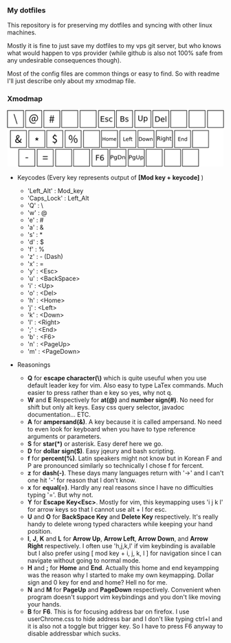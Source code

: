 ### My dotfiles 
This repository is for preserving my dotfiles and syncing with other linux machines.

Mostly it is fine to just save my dotfiles to my vps git server, but who knows what would happen to vps provider (while github is also not 100% safe from any undesirable consequences though).

Most of the config files are common things or easy to find. So with readme I'll just describe only about my xmodmap file.


### Xmodmap

![Xmodmap Layout](keyboard_layout.png)

* Keycodes (Every key represents output of **[Mod key + keycode]** )
	- 'Left\_Alt' : Mod\_key
	- 'Caps\_Lock' : Left\_Alt
	- 'Q' : \
	- 'w' : @
	- 'e' : #
	- 'a' : &
	- 's' : *
	- 'd' : $
	- 'f' : %
	- 'z' : - (Dash)
	- 'x' : =
	- 'y' : \<Esc>
	- 'u' : \<BackSpace>
	- 'i' : \<Up>
	- 'o' : \<Del>
	- 'h' : \<Home>
	- 'j' : \<Left>
	- 'k' : \<Down>
	- 'l' : \<Right>
	- ';' : \<End>
	- 'b' : \<F6>
	- 'n' : \<PageUp>
	- 'm' : \<PageDown>

* Reasonings
	- **Q** for **escape character(\\)** which is quite useuful when you use default leader key for vim. Also easy to type LaTex commands. Much easier to press rather than e key so yes, why not q.
	- **W** and **E** Respectively for **at(@)** and **number sign(#)**. No need for shift but only alt keys. Easy css query selector, javadoc documentation... ETC.
	- **A** for **ampersand(&)**. A key because it is called ampersand. No need to even look for keyboard when you have to type reference arguments or parameters.
	- **S** for **star(*)** or asterisk. Easy deref here we go.
	- **D** for **dollar sign($)**. Easy jqeury and bash scripting.
	- **f** for **percent(%)**. Latin speakers might not know but in Korean F and P are pronounced similarly so technically I chose f for fercent.
	- **z** for **dash(-)**. These days many languages return with '->' and I can't one hit '-' for reason that I don't know.
	- **x** for **equal(=)**. Hardly any real reasons since I have no difficulties typing '='. But why not.
	- **Y** for **Escape Key\<Esc>**. Mostly for vim, this keymapping uses 'i j k l' for arrow keys so that I cannot use alt + l for esc.
	- **U** and **O** for **BackSpace Key** and **Delete Key** respectively. It's really handy to delete wrong typed characters while keeping your hand position.
	- **I**, **J**, **K** and **L** for **Arrow Up**, **Arrow Left**, **Arrow Down**, and **Arrow Right** respectively. I often use 'h,j,k,l' if vim keybinding is available but I also prefer using [ mod key + i, j, k, l ] for navigation since I can navigate without going to normal mode.
	- **H** and **;** for **Home** and **End**. Actually this home and end keyampping was the reason why I started to make my own keymapping. Dollar sign and 0 key for end and home? Hell no for me.
	- **N** and **M** for **PageUp** and **PageDown** respectively. Convenient when program doesn't support vim keybindings and you don't like moving your hands.
	- **B** for **F6**. This is for focusing address bar on firefox. I use userChrome.css to hide address bar and I don't like typing ctrl+l and it is also not a toggle but trigger key. So I have to press F6 anyway to disable addressbar which sucks.
